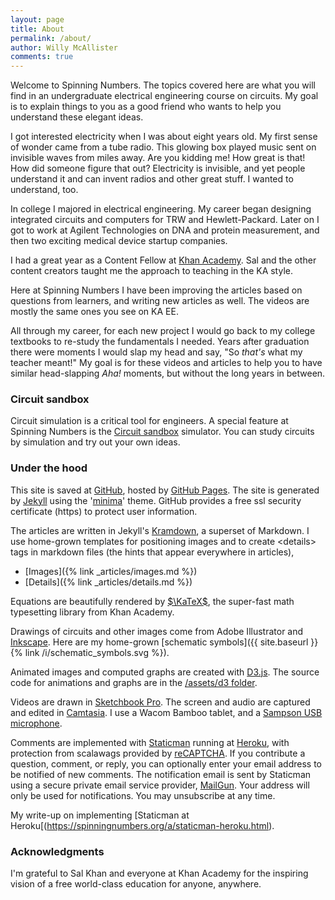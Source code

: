 ```yaml
---
layout: page
title: About
permalink: /about/
author: Willy McAllister
comments: true
---
```


Welcome to Spinning Numbers. The topics covered here are what you will find in an undergraduate electrical engineering course on circuits. My goal is to explain things to you as a good friend who wants to help you understand these elegant ideas. 

I got interested electricity when I was about eight years old. My first sense of wonder came from a tube radio. This glowing box played music sent on invisible waves from miles away. Are you kidding me! How great is that! How did someone figure that out? Electricity is invisible, and yet people understand it and can invent radios and other great stuff. I wanted to understand, too.

In college I majored in electrical engineering. My career began designing integrated circuits and computers for TRW and Hewlett-Packard. Later on I got to work at Agilent Technologies on DNA and protein measurement, and then two exciting medical device startup companies. 

I had a great year as a Content Fellow at [Khan Academy](https://www.khanacademy.org/science/electrical-engineering). Sal and the other content creators taught me the approach to teaching in the KA style.

Here at Spinning Numbers I have been improving the articles based on questions from learners, and writing new articles as well. The videos are mostly the same ones you see on KA EE. 

All through my career, for each new project I would go back to my college textbooks to re-study the fundamentals I needed. Years after graduation there were moments I would slap my head and say, "So *that's* what my teacher meant!" My goal is for these videos and articles to help you to have similar head-slapping *Aha!* moments, but without the long years in between.

### Circuit sandbox

Circuit simulation is a critical tool for engineers. A special feature at Spinning Numbers is the [Circuit sandbox](/a/circuit-sandbox.html) simulator. You can study circuits by simulation and try out your own ideas.

### Under the hood

This site is saved at [GitHub](https://github.com/willymcallister/spinningnumbers), hosted by [GitHub Pages](https://pages.github.com/). The site is generated by [Jekyll](https://jekyllrb.com/) using the '[minima](https://github.com/jekyll/minima)' theme. GitHub provides a free ssl security certificate (https) to protect user information. 

The articles are written in Jekyll's [Kramdown](https://kramdown.gettalong.org/documentation.html), a superset of Markdown. I use home-grown templates for positioning images and to create \<details\> tags in markdown files (the hints that appear everywhere in articles),
* [Images]({% link _articles/images.md %})
* [Details]({% link _articles/details.md %})

Equations are beautifully rendered by [$\KaTeX$](https://katex.org), the super-fast math typesetting library from Khan Academy.

Drawings of circuits and other images come from Adobe Illustrator and [Inkscape](https://inkscape.org/). Here are my home-grown [schematic symbols]({{ site.baseurl }}{% link /i/schematic_symbols.svg %}).

Animated images and computed graphs are created with [D3.js](https://d3js.org). The source code for animations and graphs are in the [/assets/d3 folder](https://github.com/willymcallister/spinningnumbers/tree/master/assets/d3).

Videos are drawn in [Sketchbook Pro](https://www.sketchbook.com/). The screen and audio are captured and edited in [Camtasia](https://www.techsmith.com/video-editor.html). I use a Wacom Bamboo tablet, and a [Sampson USB microphone](https://www.samsontech.com/samson/products/microphones/usb-microphones/c03u/). 

Comments are implemented with [Staticman](https://staticman.net/) running at [Heroku](https://heroku.com), with protection from scalawags provided by [reCAPTCHA](https://www.google.com/recaptcha/intro/). If you contribute a question, comment, or reply, you can optionally enter your email address to be notified of new comments. The notification email is sent by Staticman using a secure private email service provider, [MailGun](https://www.mailgun.com/). Your address will only be used for notifications. You may unsubscribe at any time. 

My write-up on implementing [Staticman at Heroku[(https://spinningnumbers.org/a/staticman-heroku.html).

### Acknowledgments

I'm grateful to Sal Khan and everyone at Khan Academy for the inspiring vision of a free world-class education for anyone, anywhere.


